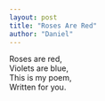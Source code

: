 ```yaml
---
layout: post
title: "Roses Are Red"
author: "Daniel"
---
```

Roses are red,  
Violets are blue,  
This is my poem,  
Written for you.